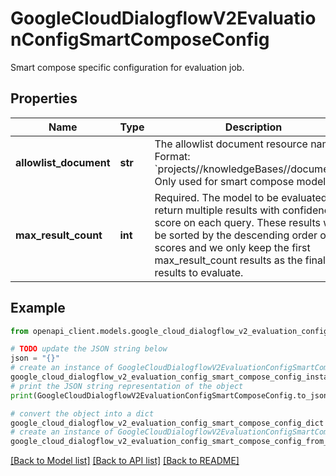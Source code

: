 # GoogleCloudDialogflowV2EvaluationConfigSmartComposeConfig

Smart compose specific configuration for evaluation job.

## Properties

Name | Type | Description | Notes
------------ | ------------- | ------------- | -------------
**allowlist_document** | **str** | The allowlist document resource name. Format: &#x60;projects//knowledgeBases//documents/&#x60;. Only used for smart compose model. | [optional] 
**max_result_count** | **int** | Required. The model to be evaluated can return multiple results with confidence score on each query. These results will be sorted by the descending order of the scores and we only keep the first max_result_count results as the final results to evaluate. | [optional] 

## Example

```python
from openapi_client.models.google_cloud_dialogflow_v2_evaluation_config_smart_compose_config import GoogleCloudDialogflowV2EvaluationConfigSmartComposeConfig

# TODO update the JSON string below
json = "{}"
# create an instance of GoogleCloudDialogflowV2EvaluationConfigSmartComposeConfig from a JSON string
google_cloud_dialogflow_v2_evaluation_config_smart_compose_config_instance = GoogleCloudDialogflowV2EvaluationConfigSmartComposeConfig.from_json(json)
# print the JSON string representation of the object
print(GoogleCloudDialogflowV2EvaluationConfigSmartComposeConfig.to_json())

# convert the object into a dict
google_cloud_dialogflow_v2_evaluation_config_smart_compose_config_dict = google_cloud_dialogflow_v2_evaluation_config_smart_compose_config_instance.to_dict()
# create an instance of GoogleCloudDialogflowV2EvaluationConfigSmartComposeConfig from a dict
google_cloud_dialogflow_v2_evaluation_config_smart_compose_config_from_dict = GoogleCloudDialogflowV2EvaluationConfigSmartComposeConfig.from_dict(google_cloud_dialogflow_v2_evaluation_config_smart_compose_config_dict)
```
[[Back to Model list]](../README.md#documentation-for-models) [[Back to API list]](../README.md#documentation-for-api-endpoints) [[Back to README]](../README.md)


